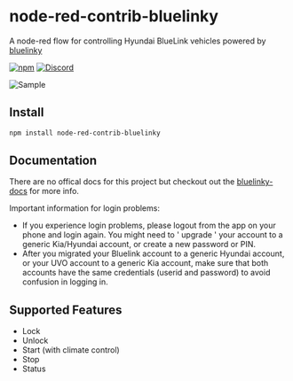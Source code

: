 # node-red-contrib-bluelinky
A node-red flow for controlling Hyundai BlueLink vehicles powered by [bluelinky](https://github.com/Hacksore/bluelinky)

[![npm](https://img.shields.io/npm/v/node-red-contrib-bluelinky.svg)](https://www.npmjs.com/package/bluelinky)
[![Discord](https://img.shields.io/discord/652755205041029120)](https://discord.gg/HwnG8sY)

![Sample](https://i.imgur.com/eUhFjxq.png)

## Install
```sh
npm install node-red-contrib-bluelinky
```

## Documentation
There are no offical docs for this project but checkout out the [bluelinky-docs](https://hacksore.github.io/bluelinky-docs/) for more info.


Important information for login problems:
- If you experience login problems, please logout from the app on your phone and login again. You might need to ' upgrade ' your account to a generic Kia/Hyundai account, or create a new password or PIN.
- After you migrated your Bluelink account to a generic Hyundai account, or your UVO account to a generic Kia account, make sure that both accounts have the same credentials (userid and password) to avoid confusion in logging in.

## Supported Features
- Lock
- Unlock
- Start (with climate control)
- Stop
- Status
